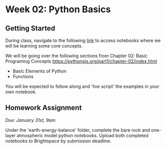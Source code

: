 # Week 02: Python Basics
## Getting Started
During class, navigate to the following [link](http://geospatial-data-analytics.briannapagan.com/hub/user-redirect/git-pull?repo=https%3A%2F%2Fgithub.com%2Fbriannapagan%2Fgeospatial-data-analytics-spring-2023&branch=main&urlpath=lab%2Ftree%2Fgeospatial-data-analytics-spring-2023%2Fweek-02) to access notebooks where we will be learning some core concepts.

We will be going over the following sections from Chapter 02: Basic Programing Concepts https://pythongis.org/part1/chapter-02/index.html 

- Basic Elements of Python
- Functions

You will be expected to follow along and 'live script' the examples in your own notebook. 

## Homework Assignment
*Due: January 31st, 9am*

Under the 'earth-energy-balance' folder, complete the bare rock and one-layer atmospheric model python notebooks. Upload both completed notebooks to Brightspace by submission deadline. 
